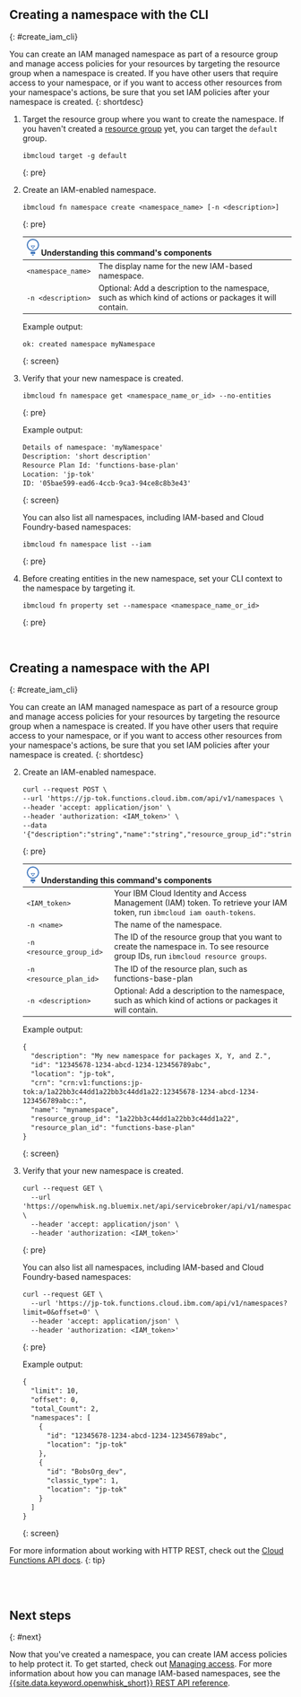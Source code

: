 

</br>
</br>


## Creating a namespace with the CLI
{: #create_iam_cli}

You can create an IAM managed namespace as part of a resource group and manage access policies for your resources by targeting the resource group when a namespace is created. If you have other users that require access to your namespace, or if you want to access other resources from your namespace's actions, be sure that you set IAM policies after your namespace is created.
{: shortdesc}

1. Target the resource group where you want to create the namespace. If you haven't created a [resource group](/docs/cli/reference/ibmcloud/cli_resource_group.html#ibmcloud_resource_group_create) yet, you can target the `default` group.

    ```
    ibmcloud target -g default
    ```
    {: pre}

2. Create an IAM-enabled namespace.

    ```
    ibmcloud fn namespace create <namespace_name> [-n <description>]
    ```
    {: pre}

    <table>
      <thead>
        <tr>
          <th colspan=2><img src="images/idea.png" alt="Idea icon"/> Understanding this command's components</th>
        </tr>
      </thead>
      <tbody>
        <tr>
          <td><code>&lt;namespace_name&gt;</code></td>
          <td>The display name for the new IAM-based namespace.</td>
        </tr>
        <tr>
          <td><code>-n &lt;description&gt;</code></td>
          <td>Optional: Add a description to the namespace, such as which kind of actions or packages it will contain.</td>
        </tr>
      </tbody>
    </table>

    Example output:
    ```
    ok: created namespace myNamespace
    ```
    {: screen}

3. Verify that your new namespace is created.

    ```
    ibmcloud fn namespace get <namespace_name_or_id> --no-entities
    ```
    {: pre}

    Example output:

    ```
    Details of namespace: 'myNamespace'
    Description: 'short description'
    Resource Plan Id: 'functions-base-plan'
    Location: 'jp-tok'
    ID: '05bae599-ead6-4ccb-9ca3-94ce8c8b3e43'
    ```
    {: screen}

    You can also list all namespaces, including IAM-based and Cloud Foundry-based namespaces:
    ```
    ibmcloud fn namespace list --iam
    ```
    {: pre}

4. Before creating entities in the new namespace, set your CLI context to the namespace by targeting it.
    ```
    ibmcloud fn property set --namespace <namespace_name_or_id>
    ```
    {: pre}

</br>

## Creating a namespace with the API
{: #create_iam_cli}

You can create an IAM managed namespace as part of a resource group and manage access policies for your resources by targeting the resource group when a namespace is created. If you have other users that require access to your namespace, or if you want to access other resources from your namespace's actions, be sure that you set IAM policies after your namespace is created.
{: shortdesc}



2. Create an IAM-enabled namespace.

    ```
    curl --request POST \
    --url 'https://jp-tok.functions.cloud.ibm.com/api/v1/namespaces \
    --header 'accept: application/json' \
    --header 'authorization: <IAM_token>' \
    --data '{"description":"string","name":"string","resource_group_id":"string","resource_plan_id":"string"}'
    ```
    {: pre}

    <table>
      <thead>
        <tr>
          <th colspan=2><img src="images/idea.png" alt="Idea icon"/> Understanding this command's components</th>
        </tr>
      </thead>
      <tbody>
        <tr>
          <td><code>&lt;IAM_token&gt;</code></td>
          <td>Your IBM Cloud Identity and Access Management (IAM) token. To retrieve your IAM token, run <code>ibmcloud iam oauth-tokens</code>.</td>
        </tr>
        <tr>
          <td><code>-n &lt;name&gt;</code></td>
          <td>The name of the namespace.</td>
        </tr>
        <tr>
          <td><code>-n &lt;resource_group_id&gt;</code></td>
          <td>The ID of the resource group that you want to create the namespace in. To see resource group IDs, run <code>ibmcloud resource groups</code>.</td>
        </tr>
        <tr>
          <td><code>-n &lt;resource_plan_id&gt;</code></td>
          <td>The ID of the resource plan, such as functions-base-plan</td>
        </tr>
        <tr>
          <td><code>-n &lt;description&gt;</code></td>
          <td>Optional: Add a description to the namespace, such as which kind of actions or packages it will contain.</td>
        </tr>
      </tbody>
    </table>

    Example output:
    ```
    {
      "description": "My new namespace for packages X, Y, and Z.",
      "id": "12345678-1234-abcd-1234-123456789abc",
      "location": "jp-tok",
      "crn": "crn:v1:functions:jp-tok:a/1a22bb3c44dd1a22bb3c44dd1a22:12345678-1234-abcd-1234-123456789abc::",
      "name": "mynamespace",
      "resource_group_id": "1a22bb3c44dd1a22bb3c44dd1a22",
      "resource_plan_id": "functions-base-plan"
    }
    ```
    {: screen}

3. Verify that your new namespace is created.

    ```
    curl --request GET \
      --url 'https://openwhisk.ng.bluemix.net/api/servicebroker/api/v1/namespaces/{id} \
      --header 'accept: application/json' \
      --header 'authorization: <IAM_token>'
    ```
    {: pre}

    You can also list all namespaces, including IAM-based and Cloud Foundry-based namespaces:
    ```
    curl --request GET \
      --url 'https://jp-tok.functions.cloud.ibm.com/api/v1/namespaces?limit=0&offset=0' \
      --header 'accept: application/json' \
      --header 'authorization: <IAM_token>'
    ```
    {: pre}

    Example output:
    ```
    {
      "limit": 10,
      "offset": 0,
      "total_Count": 2,
      "namespaces": [
        {
          "id": "12345678-1234-abcd-1234-123456789abc",
          "location": "jp-tok"
        },
        {
          "id": "BobsOrg_dev",
          "classic_type": 1,
          "location": "jp-tok"
        }
      ]
    }
    ```
    {: screen}


For more information about working with HTTP REST, check out the [Cloud Functions API docs](https://console.bluemix.net/apidocs/functions).
{: tip}

</br>
</br>


## Next steps
{: #next}

Now that you've created a namespace, you can create IAM access policies to help protect it. To get started, check out [Managing access](iam.html). For more information about how you can manage IAM-based namespaces, see the [{{site.data.keyword.openwhisk_short}} REST API reference](/apidocs/functions/functions).


</staging>
